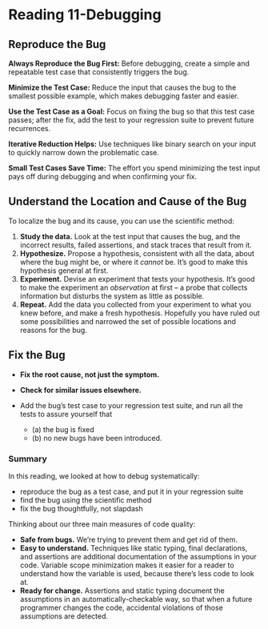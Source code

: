 # Reading 11-Debugging

## Reproduce the Bug

**Always Reproduce the Bug First:**
 Before debugging, create a simple and repeatable test case that consistently triggers the bug.

**Minimize the Test Case:**
 Reduce the input that causes the bug to the smallest possible example, which makes debugging faster and easier.

**Use the Test Case as a Goal:**
 Focus on fixing the bug so that this test case passes; after the fix, add the test to your regression suite to prevent future recurrences.

**Iterative Reduction Helps:**
 Use techniques like binary search on your input to quickly narrow down the problematic case.

**Small Test Cases Save Time:**
 The effort you spend minimizing the test input pays off during debugging and when confirming your fix.

## Understand the Location and Cause of the Bug

To localize the bug and its cause, you can use the scientific method:

1. **Study the data.** Look at the test input that causes the bug, and the incorrect results, failed assertions, and stack traces that result from it.
2. **Hypothesize.** Propose a hypothesis, consistent with all the data, about where the bug might be, or where it *cannot* be. It’s good to make this hypothesis general at first.
3. **Experiment.** Devise an experiment that tests your hypothesis. It’s good to make the experiment an *observation* at first – a probe that collects information but disturbs the system as little as possible.
4. **Repeat.** Add the data you collected from your experiment to what you knew before, and make a fresh hypothesis. Hopefully you have ruled out some possibilities and narrowed the set of possible locations and reasons for the bug.

## Fix the Bug

- **Fix the root cause, not just the symptom.**

- **Check for similar issues elsewhere.**

- Add the bug’s test case to your regression test suite, and run all the tests to assure yourself that 
  - (a) the bug is fixed
  - (b) no new bugs have been introduced.

### Summary

In this reading, we looked at how to debug systematically:

- reproduce the bug as a test case, and put it in your regression suite
- find the bug using the scientific method
- fix the bug thoughtfully, not slapdash

Thinking about our three main measures of code quality:

- **Safe from bugs.** We’re trying to prevent them and get rid of them.
- **Easy to understand.** Techniques like static typing, final declarations, and assertions are additional documentation of the assumptions in your code. Variable scope minimization makes it easier for a reader to understand how the variable is used, because there’s less code to look at.
- **Ready for change.** Assertions and static typing document the assumptions in an automatically-checkable way, so that when a future programmer changes the code, accidental violations of those assumptions are detected.